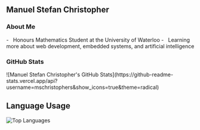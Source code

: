 <h2>Manuel Stefan Christopher</h2>

<h3>About Me</h3>
- &nbsp; Honours Mathematics Student at the University of Waterloo
- &nbsp; Learning more about web development, embedded systems, and artificial intelligence

<h3>GitHub Stats</h3>
![Manuel Stefan Christopher's GitHub Stats](https://github-readme-stats.vercel.app/api?username=mschristophers&show_icons=true&theme=radical)

## Language Usage
![Top Languages](https://github-readme-stats.vercel.app/api/top-langs/?username=mschristophers&show_icons=true&theme=radical)
